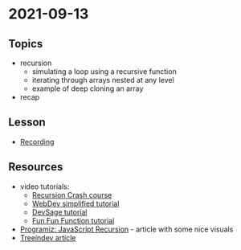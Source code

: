 # 2021-09-13

## Topics

- recursion
  - simulating a loop using a recursive function
  - iterating through arrays nested at any level
  - example of deep cloning an array
- recap

## Lesson

- [Recording](https://drive.google.com/file/d/1koWUWQId8okZ13r1YF9JiCHrSWIF7A4F/view?usp=sharing)

## Resources

- video tutorials:
    - [Recursion Crash course](https://www.youtube.com/watch?v=sVJkE_Z_CDM)
    - [WebDev simplified tutorial](https://www.youtube.com/watch?v=6oDQaB2one8)
    - [DevSage tutorial](https://www.youtube.com/watch?v=LteNqj4DFD8)
    - [Fun Fun Function tutorial](https://www.youtube.com/watch?v=k7-N8R0-KY4)
- [Programiz: JavaScript Recursion](https://www.programiz.com/javascript/recursion) - article with some nice visuals
- [Treeindev article](http://treeindev.net/article/recursive-functions)